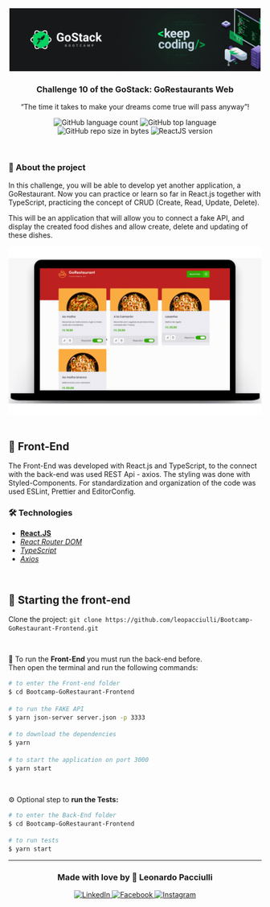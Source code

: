 <div align="center">
  <img alt="GoStack" src="./src/assets/gostack.png" width="500px" />
</div>

<h3 align="center">
  Challenge 10 of the GoStack: GoRestaurants Web
</h3>

<p align="center">“The time it takes to make your dreams come true will pass anyway”!</blockquote>

<p align="center">
  <img alt="GitHub language count" src="https://img.shields.io/github/languages/count/leopacciulli/Bootcamp-GoRestaurant-Frontend?color=yellow">

  <img alt="GitHub top language" src="https://img.shields.io/github/languages/top/leopacciulli/Bootcamp-GoRestaurant-Frontend?color=yellow">

  <img alt="GitHub repo size in bytes" src="https://img.shields.io/github/repo-size/leopacciulli/Bootcamp-GoRestaurant-Frontend?color=yellow">

  <img alt="ReactJS version" src="https://img.shields.io/badge/React.JS-v16.13.1-60dafb?style=flat&logoColor=60dafb&logo=react">
</p>

<br>

### 📝 About the project
In this challenge, you will be able to develop yet another application, a GoRestaurant. Now you can practice or learn so far in React.js together with TypeScript, practicing the concept of CRUD (Create, Read, Update, Delete).

This will be an application that will allow you to connect a fake API, and display the created food dishes and allow create, delete and updating of these dishes.

<div align="center">
  <img src="./src/assets/restaurant.gif" />
</div>

<br>

## 🤖 Front-End
The Front-End was developed with React.js and TypeScript, to the connect with the back-end was used REST Api - axios. The styling was done with Styled-Components. For standardization and organization of the code was used ESLint, Prettier and EditorConfig.

### 🛠 Technologies
- **[React.JS](https://reactjs.org/)**
- *[React Router DOM](https://reacttraining.com/react-router/web/guides/quick-start)*
- *[TypeScript](https://www.typescriptlang.org/)*
- *[Axios](https://github.com/axios/axios)*

<br>

## 🏁 Starting the front-end
Clone the project: `git clone https://github.com/leopacciulli/Bootcamp-GoRestaurant-Frontend.git`

<br>

🤖 To run the **Front-End** you must run the back-end before.
<br>Then open the terminal and run the following commands:

````zsh
# to enter the Front-end folder
$ cd Bootcamp-GoRestaurant-Frontend

# to run the FAKE API
$ yarn json-server server.json -p 3333

# to download the dependencies
$ yarn

# to start the application on port 3000
$ yarn start
````

<br>

⚙️ Optional step to **run the Tests:**

````zsh
# to enter the Back-End folder
$ cd Bootcamp-GoRestaurant-Frontend

# to run tests
$ yarn start
````

---

<h3 align="center">
  Made with love by 💙 Leonardo Pacciulli
</h3>

<p align="center">
  <a href="https://www.linkedin.com/in/leonardo-pacciulli">
    <img alt="LinkedIn" src="https://img.shields.io/badge/LinkedIn-/in/leonardopacciulli-0e76a8?style=flat&logoColor=white&logo=linkedin">
  </a>
  <a href="https://www.facebook.com/paculli">
    <img alt="Facebook" src="https://img.shields.io/badge/Facebook-/LeonardoPacciulli-1778F2?style=flat&logoColor=white&logo=facebook">
  </a>
  <a href="https://www.instagram.com/leopacciulli/">
    <img alt="Instagram" src="https://img.shields.io/badge/Instagram-@leopacciulli-833AB4?style=flat&logoColor=white&logo=instagram">
  </a>
</p>
